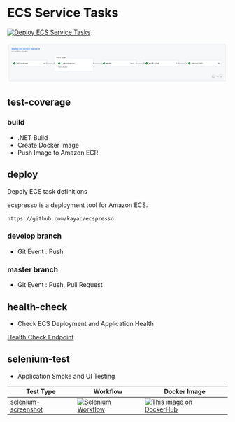 # ECS Service Tasks

[![Deploy ECS Service Tasks](https://github.com/stuartshay/AzureDevOpsKats/actions/workflows/deploy-ecs-service-tasks.yml/badge.svg)](https://github.com/stuartshay/AzureDevOpsKats/actions/workflows/deploy-ecs-service-tasks.yml)

![](../assets/ecs-service-workflow.png)

## test-coverage

### build

- .NET Build
- Create Docker Image
- Push Image to Amazon ECR

## deploy

Depoly ECS task definitions

ecspresso is a deployment tool for Amazon ECS.

```
https://github.com/kayac/ecspresso
```

### develop branch

- Git Event : Push

### master branch

- Git Event : Push, Pull Request

## health-check

- Check ECS Deployment and Application Health

[Health Check Endpoint](http://master-devops-1727857016.us-east-1.elb.amazonaws.com/health)

## selenium-test

- Application Smoke and UI Testing

| Test Type                                  | Workflow                                                                                                                                                                                                       | Docker Image                                                                                                                                                                 |
| ------------------------------------------ | -------------------------------------------------------------------------------------------------------------------------------------------------------------------------------------------------------------- | ---------------------------------------------------------------------------------------------------------------------------------------------------------------------------- |
| [selenium-screenshot](../docker/selenium/) | [![Selenium Workflow](https://github.com/stuartshay/AzureDevOpsKats/actions/workflows/selenium.workflow.yml/badge.svg)](https://github.com/stuartshay/AzureDevOpsKats/actions/workflows/selenium.workflow.yml) | [![This image on DockerHub](https://img.shields.io/docker/pulls/stuartshay/azuredevopskats-selenium.svg)](https://hub.docker.com/r/stuartshay/azuredevopskats-selenium/tags) |
